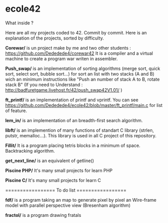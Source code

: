 # ecole42
What inside ?

Here are all my projects coded to 42. Commit by commit.
Here is an explanation of the projects, sorted by difficulty. 

**Corewar/** is un project make by me and two other students : https://github.com/Dededede4/corewar42
It is a compiler and a virtual machine to create a program war writen in assembler.

**Push_swap/** is an implementation of sorting algorithms (merge sort, quick sort, select sort, bubble sort…) for sort an list with two stacks (A and B) wich an minimum instructions like "Push an number of stack A to B, rotate stack B" (If you need to Understand : http://badfuretgame.livehost.fr/42/push_swap42V1.01/ )

**ft_printf/** is an implementation of printf and vprintf.
You can see https://github.com/Dededede4/ecole42/blob/master/ft_printf/main.c for list of feature.

**lem_in/** is an implementation of an breadth-first search algorithm.

**libft/** is an implemention of many functions of standart C library (strlen, putstr, memalloc…). This library is used in all C project of this repository.

**Fillit/** It is a program placing tetris blocks in a minimum of space. Backtracking algorithm.

**get_next_line/** is an equivalent of getline()

**Piscine PHP/** It's many small projects for learn PHP

**Piscine C/** It's many small projects for learn C

================= To do list =================

**fdf/** is a program taking an map to generate pixel by pixel an Wire-frame model with parallel perspective view (Bresenham algorithm)

**fractol/** is a program drawing fratals
